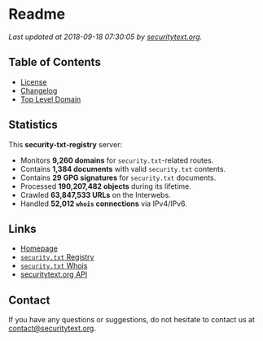 # Readme

_Last updated at 2018-09-18 07:30:05 by [securitytext.org](https://securitytext.org)._

## Table of Contents

* [License](LICENSE.md)
* [Changelog](CHANGELOG.md)
* [Top Level Domain](TLD.md)

## Statistics

This **security-txt-registry** server:

* Monitors **9,260 domains** for `security.txt`-related routes.
* Contains **1,384 documents** with valid `security.txt` contents.
* Contains **29 GPG signatures** for `security.txt` documents.
* Processed **190,207,482 objects** during its lifetime.
* Crawled **63,847,533 URLs** on the Interwebs.
* Handled **52,012 `whois` connections** via IPv4/IPv6.

## Links

* [Homepage](https://securitytext.org)
* [`security.txt` Registry](https://registry.securitytext.org)
* [`security.txt` Whois](https://whois.securitytext.org)
* [securitytext.org API](https://registry.securitytext.org)

## Contact

If you have any questions or suggestions, do not hesitate to contact us at contact@securitytext.org.
